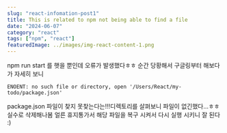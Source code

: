 ```yaml
---
slug: "react-infomation-post1"
title: This is related to npm not being able to find a file
date: "2024-06-07"
category: "react" 
tags: ["npm", "react"]
featuredImage: ../images/img-react-content-1.png
---
```


npm run start 를 햇을 뿐인데 오류가 발생했다ㅎㅎ 순간 당황해서 구글링부터 해보다가 자세히 보니

`ENOENT: no such file or directory, open '/Users/React/my-todo/package.json'`

package.json 파일이 찾지 못찾는다는!!!디렉토리를 살펴보니 파일이 없긴했다...ㅎㅎ실수로 삭제해나봄 얼른 휴지통가서 해당 파일을 복구 시켜서 다시 실행 시키니 잘 된다 :)